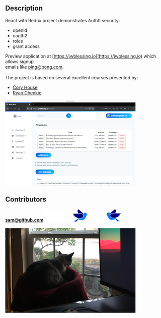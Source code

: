 ## Description

React with Redux project demonstrates Auth0 security:

- openid
- oauth2
- roles
- grant access

Preview application at [https://jwblessing.io](https://jwblessing.io) which allows signup
<br/>emails like ping@pong.com.
<br/>
<br/>
The project is based on several excellent courses presented by:

- [Cory House](https://github.com/coryhouse)
- [Ryan Chenkie](https://github.com/chenkie)

![Courses page](docs/courses-page.jpg)
<br />

## Contributors

#### sam@github.com ![Bird](docs/bird.png) ![Bird](docs/bird-flip.png)

![Bird bath](docs/bird-bath.jpg)
<br />
<br />
